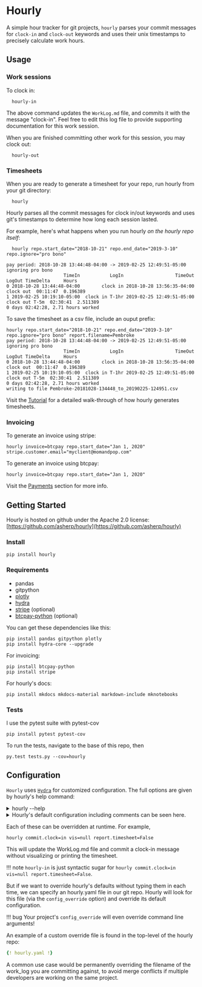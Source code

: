 # Hourly
A simple hour tracker for git projects, ```hourly``` parses your commit messages for `clock-in` and `clock-out` keywords and uses their unix timestamps to precisely calculate work hours.

## Usage

### Work sessions

To clock in:
```console
  hourly-in
```
The above command updates the `WorkLog.md` file, and commits it with the message "clock-in". Feel free to edit this log file to provide supporting documentation for this work session.

When you are finished committing other work for this session, you may clock out:

```console
  hourly-out
```

### Timesheets

When you are ready to generate a timesheet for your repo, run hourly from your git directory:

```console
  hourly
```
Hourly parses all the commit messages for clock in/out keywords and uses git's timestamps to determine how long each session lasted.

For example, here's what happens when you run hourly *on the hourly repo itself*:

```console
  hourly repo.start_date="2018-10-21" repo.end_date="2019-3-10" repo.ignore="pro bono"

pay period: 2018-10-28 13:44:48-04:00 -> 2019-02-25 12:49:51-05:00
ignoring pro bono
                     TimeIn           LogIn                   TimeOut          LogOut TimeDelta     Hours
0 2018-10-28 13:44:48-04:00        clock in 2018-10-28 13:56:35-04:00       clock out  00:11:47  0.196389
1 2019-02-25 10:19:10-05:00  clock in T-1hr 2019-02-25 12:49:51-05:00  clock out T-5m  02:30:41  2.511389
0 days 02:42:28, 2.71 hours worked
```

To save the timesheet as a csv file, include an ouput prefix:

```console
hourly repo.start_date="2018-10-21" repo.end_date="2019-3-10" repo.ignore="pro bono" report.filename=Pembroke
pay period: 2018-10-28 13:44:48-04:00 -> 2019-02-25 12:49:51-05:00
ignoring pro bono
                     TimeIn           LogIn                   TimeOut          LogOut TimeDelta     Hours
0 2018-10-28 13:44:48-04:00        clock in 2018-10-28 13:56:35-04:00       clock out  00:11:47  0.196389
1 2019-02-25 10:19:10-05:00  clock in T-1hr 2019-02-25 12:49:51-05:00  clock out T-5m  02:30:41  2.511389
0 days 02:42:28, 2.71 hours worked
writing to file Pembroke-20181028-134448_to_20190225-124951.csv
```

Visit the [Tutorial](README.ipynb) for a detailed walk-through of how hourly generates timesheets.

### Invoicing

To generate an invoice using stripe:

```console
hourly invoice=btcpay repo.start_date="Jan 1, 2020" stripe.customer.email="myclient@momandpop.com"
```

To generate an invoice using btcpay:

```console
hourly invoice=btcpay repo.start_date="Jan 1, 2020"
```



Visit the [Payments](Payments.md) section for more info.


## Getting Started

Hourly is hosted on github under the Apache 2.0 license: [https://github.com/asherp/hourly](https://github.com/asherp/hourly)

### Install

    pip install hourly


### Requirements

* pandas
* gitpython
* [plotly](https://plot.ly/python/)
* [hydra](https://hydra.cc/docs/intro)
* [stripe](https://github.com/stripe/stripe-python) (optional)
* [btcpay-python](https://btcpayserver.org/) (optional)

You can get these dependencies like this:

```console
pip install pandas gitpython plotly
pip install hydra-core --upgrade
```

For invoicing:

```console
pip install btcpay-python
pip install stripe
```

For hourly's docs:

```console
pip install mkdocs mkdocs-material markdown-include mknotebooks
```

### Tests

I use the pytest suite with pytest-cov

```console
pip install pytest pytest-cov
```
To run the tests, navigate to the base of this repo, then

```console
py.test tests.py --cov=hourly
```

## Configuration

`Hourly` uses [`Hydra`](https://hydra.cc/docs/intro) for customized configuration. The full options are given by hourly's
help command:

<details>
  <summary> hourly --help </summary>

```console
A simple hour tracker for git projects

This application helps users clock in and out of git repos,
as well as generate timesheets for invoicing.

Configure hourly to ignore commits by keyword or hashes

== Configuration groups ==
Compose your configuration from those groups (group=option)

== Config ==
Override anything in the config (foo.bar=value)
commit:
  clock: null
  identity:
  - name
  - email
  message: ''
  tminus: null
compensation: []
config_override: hourly.yaml
invoice: null
payment: null
repo:
  case_sensitive: false
  end_date: null
  errant_clocks: []
  gitdir: .
  ignore: null
  match_logs: false
  start_date: null
report:
  currency: ''
  filename: null
  pandas:
    display:
      max_columns: 10
      max_colwidth: 45
      max_rows: null
      width: 600
  timesheet: true
  wage: null
  work: false
vis:
  frequency: 1 d
  plotly:
    figure:
      margin:
        pad: 0
    plot:
      animation_opts: null
      auto_open: true
      auto_play: true
      config: null
      filename: hourly-work.html
      image: null
      image_filename: plot_image
      include_mathjax: cdn
      include_plotlyjs: cdn
      link_text: Export to plot.ly
      output_type: file
      show_link: false
      validate: true
work_log:
  bullet: '*'
  filename: WorkLog.md
  header_depth: 1

Powered by Hydra (https://hydra.cc)
Use --hydra-help to view Hydra specific help
```
<br>
</details>

<details>
<summary>
Hourly's default configuration including comments can be seen here.
</summary>

```yaml
{! cli/conf/hourly.yaml !}
```
</details>

Each of these can be overridden at runtime. For example,

`hourly commit.clock=in vis=null report.timesheet=False`

This will update the WorkLog.md file and commit a clock-in message without visualizing or printing the timesheet.

!!! note
    `hourly-in` is just syntactic sugar for `hourly commit.clock=in vis=null report.timesheet=False`.

But if we want to override hourly's defaults without typing them in each time,
we can specify an hourly.yaml file in our git repo. Hourly will look
for this file (via the `config_override` option) and override its default configuration.

!!! bug
    Your project's `config_override` will even override command line arguments!

An example of a custom override file is found in the top-level of the hourly repo:

```yaml
{! hourly.yaml !}
```

A common use case would be permanently overriding the filename of the work_log you are committing against, to avoid
merge conflicts if multiple developers are working on the same project.

